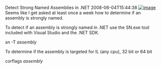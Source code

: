 Detect Strong Named Assemblies in .NET
2008-06-04T15:44:38
[![image](/cdn/images/blog/DetectStrongNamedAssembliesin.NET_A51C/image_thumb.png)](/cdn/images/blog/DetectStrongNamedAssembliesin.NET_A51C/image.png) Seems like I get asked at least once a week how to determine if an assembly is strongly named. 

To detect if an assembly is strongly named in .NET use the SN.exe tool included with Visual Studio and the .NET SDK.

sn -T _assembly_

To determine if the assembly is targeted for IL (any cpu), 32 bit or 64 bit

corflags _assembly_
